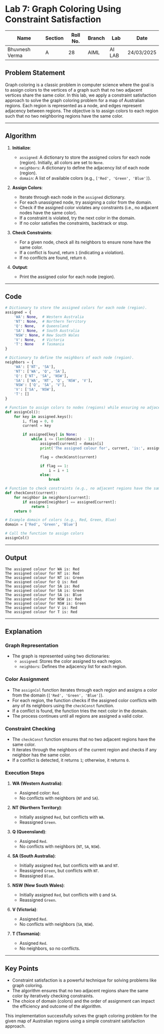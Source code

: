 # Lab 7: Graph Coloring Using Constraint Satisfaction

| **Name**       | **Section** | **Roll No.** | **Branch** | **Lab** | **Date**   |
| -------------- | ----------- | ------------ | ---------- | ------- | ---------- |
| Bhuvnesh Verma | A           | 28           | AIML       | AI LAB  | 24/03/2025 |

## Problem Statement

Graph coloring is a classic problem in computer science where the goal is to assign colors to the vertices of a graph such that no two adjacent vertices share the same color. In this lab, we apply a constraint satisfaction approach to solve the graph coloring problem for a map of Australian regions. Each region is represented as a node, and edges represent adjacency between regions. The objective is to assign colors to each region such that no two neighboring regions have the same color.

---

## Algorithm

1. **Initialize**:

   - `assigned`: A dictionary to store the assigned colors for each node (region). Initially, all colors are set to `None`.
   - `neighbors`: A dictionary to define the adjacency list of each node (region).
   - `domain`: A list of available colors (e.g., `['Red', 'Green', 'Blue']`).

2. **Assign Colors**:

   - Iterate through each node in the `assigned` dictionary.
   - For each unassigned node, try assigning a color from the domain.
   - Check if the assigned color violates any constraints (i.e., no adjacent nodes have the same color).
   - If a constraint is violated, try the next color in the domain.
   - If no color satisfies the constraints, backtrack or stop.

3. **Check Constraints**:

   - For a given node, check all its neighbors to ensure none have the same color.
   - If a conflict is found, return `1` (indicating a violation).
   - If no conflicts are found, return `0`.

4. **Output**:

   - Print the assigned color for each node (region).

---

## Code

```python
# Dictionary to store the assigned colors for each node (region).
assigned = {
    'WA': None,  # Western Australia
    'NT': None,  # Northern Territory
    'Q': None,   # Queensland
    'SA': None,  # South Australia
    'NSW': None, # New South Wales
    'V': None,   # Victoria
    'T': None    # Tasmania
}

# Dictionary to define the neighbors of each node (region).
neighbors = {
    'WA': ['NT', 'SA'],
    'NT': ['WA', 'Q', 'SA'],
    'Q': ['NT', 'SA', 'NSW'],
    'SA': ['WA', 'NT', 'Q', 'NSW', 'V'],
    'NSW': ['Q', 'SA', 'V'],
    'V': ['SA', 'NSW'],
    'T': []
}

# Function to assign colors to nodes (regions) while ensuring no adjacent regions have the same color.
def assignCol():
    for key in assigned.keys():
        i, flag = 0, 0
        current = key

        if assigned[key] is None:
            while i <= (len(domain) - 1):
                assigned[current] = domain[i]
                print('The assigned colour for', current, 'is:', assigned[current])

                flag = checkConst(current)

                if flag == 1:
                    i = i + 1
                else:
                    break

# Function to check constraints (e.g., no adjacent regions have the same color)
def checkConst(current):
    for neighbor in neighbors[current]:
        if assigned[neighbor] == assigned[current]:
            return 1
    return 0

# Example domain of colors (e.g., Red, Green, Blue)
domain = ['Red', 'Green', 'Blue']

# Call the function to assign colors
assignCol()
```

---

## Output

```
The assigned colour for WA is: Red
The assigned colour for NT is: Red
The assigned colour for NT is: Green
The assigned colour for Q is: Red
The assigned colour for SA is: Red
The assigned colour for SA is: Green
The assigned colour for SA is: Blue
The assigned colour for NSW is: Red
The assigned colour for NSW is: Green
The assigned colour for V is: Red
The assigned colour for T is: Red
```

---

## Explanation

### Graph Representation

- The graph is represented using two dictionaries:
  - `assigned`: Stores the color assigned to each region.
  - `neighbors`: Defines the adjacency list for each region.

### Color Assignment

- The `assignCol` function iterates through each region and assigns a color from the domain (`['Red', 'Green', 'Blue']`).
- For each region, the function checks if the assigned color conflicts with any of its neighbors using the `checkConst` function.
- If a conflict is found, the function tries the next color in the domain.
- The process continues until all regions are assigned a valid color.

### Constraint Checking

- The `checkConst` function ensures that no two adjacent regions have the same color.
- It iterates through the neighbors of the current region and checks if any neighbor has the same color.
- If a conflict is detected, it returns `1`; otherwise, it returns `0`.

### Execution Steps

1. **WA (Western Australia)**:

   - Assigned color: `Red`.
   - No conflicts with neighbors (`NT` and `SA`).

2. **NT (Northern Territory)**:

   - Initially assigned `Red`, but conflicts with `WA`.
   - Reassigned `Green`.

3. **Q (Queensland)**:

   - Assigned `Red`.
   - No conflicts with neighbors (`NT`, `SA`, `NSW`).

4. **SA (South Australia)**:

   - Initially assigned `Red`, but conflicts with `WA` and `NT`.
   - Reassigned `Green`, but conflicts with `NT`.
   - Reassigned `Blue`.

5. **NSW (New South Wales)**:

   - Initially assigned `Red`, but conflicts with `Q` and `SA`.
   - Reassigned `Green`.

6. **V (Victoria)**:

   - Assigned `Red`.
   - No conflicts with neighbors (`SA`, `NSW`).

7. **T (Tasmania)**:
   - Assigned `Red`.
   - No neighbors, so no conflicts.

---

## Key Points

- Constraint satisfaction is a powerful technique for solving problems like graph coloring.
- The algorithm ensures that no two adjacent regions share the same color by iteratively checking constraints.
- The choice of domain (colors) and the order of assignment can impact the efficiency and outcome of the algorithm.

This implementation successfully solves the graph coloring problem for the given map of Australian regions using a simple constraint satisfaction approach.
